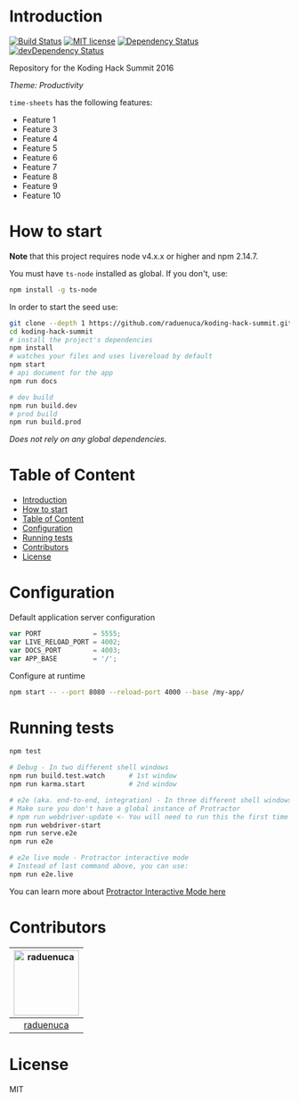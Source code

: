 # Introduction

[![Build Status](https://travis-ci.org/raduenuca/koding-hack-summit.svg?branch=master)](https://travis-ci.org/raduenuca/koding-hack-summit)
[![MIT license](http://img.shields.io/badge/license-MIT-brightgreen.svg)](http://opensource.org/licenses/MIT)
[![Dependency Status](https://david-dm.org/raduenuca/koding-hack-summit.svg)](https://david-dm.org/raduenuca/koding-hack-summit)
[![devDependency Status](https://david-dm.org/raduenuca/koding-hack-summit/dev-status.svg)](https://david-dm.org/raduenuca/koding-hack-summit#info=devDependencies)

Repository for the Koding Hack Summit 2016

*Theme: Productivity*

`time-sheets` has the following features:

- Feature 1
- Feature 3
- Feature 4
- Feature 5
- Feature 6
- Feature 7
- Feature 8
- Feature 9
- Feature 10

# How to start

**Note** that this project requires node v4.x.x or higher and npm 2.14.7.

You must have `ts-node` installed as global. If you don't, use:

```bash
npm install -g ts-node
```

In order to start the seed use:


```bash
git clone --depth 1 https://github.com/raduenuca/koding-hack-summit.git
cd koding-hack-summit
# install the project's dependencies
npm install
# watches your files and uses livereload by default
npm start
# api document for the app
npm run docs

# dev build
npm run build.dev
# prod build
npm run build.prod
```

_Does not rely on any global dependencies._

# Table of Content

- [Introduction](#introduction)
- [How to start](#how-to-start)
- [Table of Content](#table-of-content)
- [Configuration](#configuration)
- [Running tests](#running-tests)
- [Contributors](#contributors)
- [License](#license)

# Configuration

Default application server configuration

```javascript
var PORT             = 5555;
var LIVE_RELOAD_PORT = 4002;
var DOCS_PORT        = 4003;
var APP_BASE         = '/';
```

Configure at runtime

```bash
npm start -- --port 8080 --reload-port 4000 --base /my-app/
```

# Running tests

```bash
npm test

# Debug - In two different shell windows
npm run build.test.watch      # 1st window
npm run karma.start           # 2nd window

# e2e (aka. end-to-end, integration) - In three different shell windows
# Make sure you don't have a global instance of Protractor
# npm run webdriver-update <- You will need to run this the first time
npm run webdriver-start
npm run serve.e2e
npm run e2e

# e2e live mode - Protractor interactive mode
# Instead of last command above, you can use:
npm run e2e.live
```
You can learn more about [Protractor Interactive Mode here](https://github.com/angular/protractor/blob/master/docs/debugging.md#testing-out-protractor-interactively)

# Contributors

[<img alt="raduenuca" src="https://avatars.githubusercontent.com/u/462852?v=3&s=117" width="117">](https://github.com/raduenuca) |
:---: |
[raduenuca](https://github.com/raduenuca) |

# License

MIT